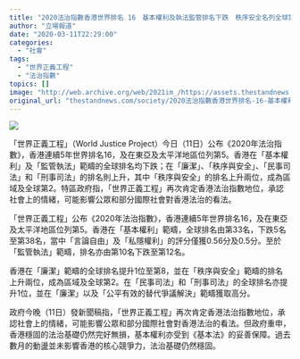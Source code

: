 ```yaml
---
title: "2020法治指數香港世界排名 16　基本權利及執法監管排名下跌　秩序安全名列全球第二"
author: "立場報道"
date: "2020-03-11T22:29:00"
categories:
  - "社會"
tags:
  - "世界正義工程"
  - "法治指數"
topics: []
image: "http://web.archive.org/web/2021im_/https://assets.thestandnews.com/media/photos/20200311-20_wj5y7_gWn618f.png"
original_url: "thestandnews.com/society/2020法治指數香港世界排名-16-基本權利及執法監管排名下跌-秩序安全名列全球第二"
---
```

![](http://web.archive.org/web/2021im_/https://assets.thestandnews.com/media/photos/20200311-20_wj5y7_gWn618f.png)

「世界正義工程」（World Justice Project）今日（11日）公布《2020年法治指數》，香港連續5年世界排名16，及在東亞及太平洋地區位列第5。香港在「基本權利」及「監管執法」範疇的全球排名均下跌；在「廉潔」、「秩序與安全」、「民事司法」和「刑事司法」的排名則上升，其中「秩序與安全」的排名上升兩位，成為區域及全球第2。特區政府指，「世界正義工程」再次肯定香港法治指數地位，承認社會上的情緒，可能影響公眾和部分國際社會對香港法治的看法。

「世界正義工程」公布《2020年法治指數》，香港連續5年世界排名16，及在東亞及太平洋地區位列第5。香港在「基本權利」範疇，全球排名由第33名，下跌5名至第38名，當中「言論自由」及「私隱權利」的評分僅獲0.56分及0.5分。至於「監管執法」範疇，排名亦由第10名下跌至第12名。

香港在「廉潔」範疇的全球排名提升1位至第8，並在「秩序與安全」範疇的排名上升兩位，成為區域及全球第2。在「民事司法」和「刑事司法」的全球排名亦提升1位，並在「廉潔」以及「公平有效的替代爭議解決」範疇獲取高分。

政府今晚（11日）發新聞稿指，「世界正義工程」再次肯定香港法治指數地位，承認社會上的情緒，可能影響公眾和部分國際社會對香港法治的看法。但政府重申，香港穩固的法治基礎仍然完好無損，基本權利亦受到《基本法》的妥善保障。過去數月的動盪並未影響香港的核心競爭力，法治基礎仍然穩固。